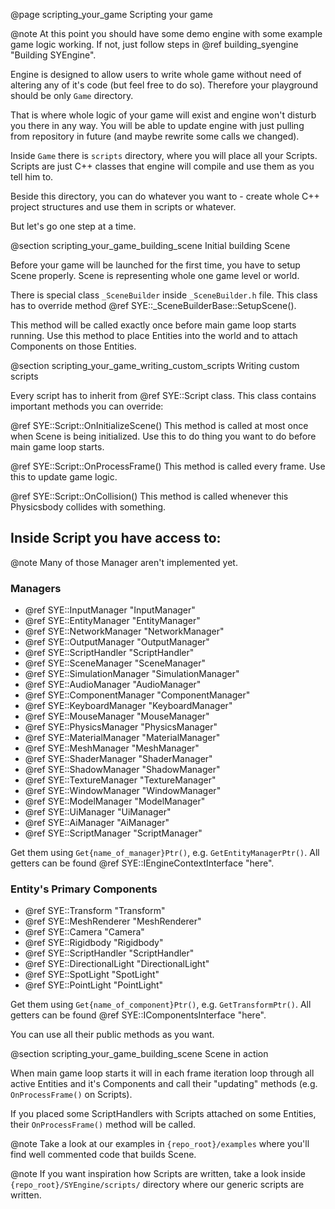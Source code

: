 @page scripting_your_game Scripting your game

@note At this point you should have some demo engine with some example game logic working. If not, just follow steps in @ref building_syengine "Building SYEngine".

Engine is designed to allow users to write whole game without need of altering any of it's code (but feel free to do so). Therefore your playground should be only `Game` directory. 

That is where whole logic of your game will exist and engine won't disturb you there in any way. You will be able to update engine with just pulling from repository in future (and maybe rewrite some calls we changed).

Inside `Game` there is `scripts` directory, where you will place all your Scripts. Scripts are just C++ classes that engine will compile and use them as you tell him to.

Beside this directory, you can do whatever you want to - create whole C++ project structures and use them in scripts or whatever.

But let's go one step at a time.

@section scripting_your_game_building_scene Initial building Scene

Before your game will be launched for the first time, you have to setup Scene properly. Scene is representing whole one game level or world.

There is special class `_SceneBuilder` inside `_SceneBuilder.h` file. This class has to override method @ref SYE::_SceneBuilderBase::SetupScene(). 

This method will be called exactly once before main game loop starts running. Use this method to place Entities into the world and to attach Components on those Entities.


@section scripting_your_game_writing_custom_scripts Writing custom scripts

Every script has to inherit from @ref SYE::Script class. This class contains important methods you can override:

@ref SYE::Script::OnInitializeScene()
    This method is called at most once when Scene is being initialized. Use this to do thing you want to do before main game loop starts.

@ref SYE::Script::OnProcessFrame()
    This method is called every frame. Use this to update game logic.

@ref SYE::Script::OnCollision()
    This method is called whenever this Physicsbody collides with something.

## Inside Script you have access to:
@note Many of those Manager aren't implemented yet.

### Managers
- @ref SYE::InputManager "InputManager"
- @ref SYE::EntityManager "EntityManager"
- @ref SYE::NetworkManager "NetworkManager"
- @ref SYE::OutputManager "OutputManager"
- @ref SYE::ScriptHandler "ScriptHandler"
- @ref SYE::SceneManager "SceneManager"
- @ref SYE::SimulationManager "SimulationManager"
- @ref SYE::AudioManager "AudioManager"
- @ref SYE::ComponentManager "ComponentManager"
- @ref SYE::KeyboardManager "KeyboardManager"
- @ref SYE::MouseManager "MouseManager"
- @ref SYE::PhysicsManager "PhysicsManager"
- @ref SYE::MaterialManager "MaterialManager"
- @ref SYE::MeshManager "MeshManager"
- @ref SYE::ShaderManager "ShaderManager"
- @ref SYE::ShadowManager "ShadowManager"
- @ref SYE::TextureManager "TextureManager"
- @ref SYE::WindowManager "WindowManager"
- @ref SYE::ModelManager "ModelManager"
- @ref SYE::UiManager "UiManager"
- @ref SYE::AiManager "AiManager"
- @ref SYE::ScriptManager "ScriptManager"

Get them using `Get{name_of_manager}Ptr()`, e.g. `GetEntityManagerPtr()`.
All getters can be found @ref SYE::IEngineContextInterface "here".

### Entity's Primary Components
- @ref SYE::Transform "Transform"
- @ref SYE::MeshRenderer "MeshRenderer"
- @ref SYE::Camera "Camera"
- @ref SYE::Rigidbody "Rigidbody"
- @ref SYE::ScriptHandler "ScriptHandler"
- @ref SYE::DirectionalLight "DirectionalLight"
- @ref SYE::SpotLight "SpotLight"
- @ref SYE::PointLight "PointLight"

Get them using `Get{name_of_component}Ptr()`, e.g. `GetTransformPtr()`.
All getters can be found @ref SYE::IComponentsInterface "here".

You can use all their public methods as you want.

@section scripting_your_game_building_scene Scene in action

When main game loop starts it will in each frame iteration loop through all active Entities and it's Components and call their "updating" methods (e.g. `OnProcessFrame()` on Scripts).

If you placed some ScriptHandlers with Scripts attached on some Entities, their `OnProcessFrame()` method will be called.


@note Take a look at our examples in `{repo_root}/examples` where you'll find well commented code that builds Scene.

@note If you want inspiration how Scripts are written, take a look inside `{repo_root}/SYEngine/scripts/` directory where our generic scripts are written.
